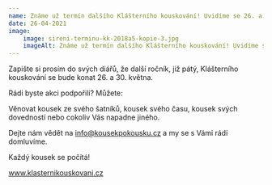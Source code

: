 ```yaml
---
name: Známe už termín dalšího Klášterního kouskování! Uvidíme se 26. a 27. května 2018!
date: 26-04-2021
image:
    image: sireni-terminu-kk-2018a5-kopie-3.jpg
    imageAlt: Známe už termín dalšího Klášterního kouskování! Uvidíme se 26. a 27. května 2018!
---
```

Zapište si prosím do svých diářů, že další ročník, již pátý, Klášterního kouskování se bude konat 26. a 30. května.

Rádi byste akci podpořili? Můžete:

Věnovat kousek ze svého šatníků, kousek svého času, kousek svých dovedností nebo cokoliv Vás napadne jiného.

Dejte nám vědět na info@kousekpokousku.cz a my se s Vámi rádi domluvíme.

Každý kousek se počítá!

www.klasternikouskovani.cz

